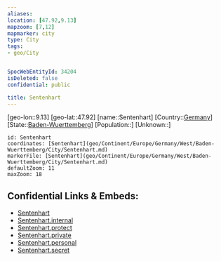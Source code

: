 ```yaml
---
aliases: 
location: [47.92,9.13]
mapzoom: [7,12] 
mapmarker: city 
type: City
tags:
- geo/City


SpocWebEntityId: 34204
isDeleted: false
confidential: public

title: Sentenhart
---
```

[geo-lon::9.13]
[geo-lat::47.92]
[name::Sentenhart]
[Country::[Germany](geo/Continent/Europe/Germany.md)]
[State::[Baden-Wuerttemberg](geo/Continent/Europe/Germany/West/Baden-Wuerttemberg.md)]
[Population::]
[Unknown::]


```leaflet
id: Sentenhart
coordinates: [Sentenhart](geo/Continent/Europe/Germany/West/Baden-Wuerttemberg/City/Sentenhart.md)
markerFile: [Sentenhart](geo/Continent/Europe/Germany/West/Baden-Wuerttemberg/City/Sentenhart.md)
defaultZoom: 11 
maxZoom: 18
```


## Confidential Links & Embeds: 
- [Sentenhart](../../../../../../../../_public/geo/Continent/Europe/Germany/West/Baden-Wuerttemberg/City/Sentenhart.md) 
- [Sentenhart.internal](../../../../../../../../_internal/geo/Continent/Europe/Germany/West/Baden-Wuerttemberg/City/Sentenhart.internal.md) 
- [Sentenhart.protect](../../../../../../../../_protect/geo/Continent/Europe/Germany/West/Baden-Wuerttemberg/City/Sentenhart.protect.md) 
- [Sentenhart.private](../../../../../../../../_private/geo/Continent/Europe/Germany/West/Baden-Wuerttemberg/City/Sentenhart.private.md) 
- [Sentenhart.personal](../../../../../../../../_personal/geo/Continent/Europe/Germany/West/Baden-Wuerttemberg/City/Sentenhart.personal.md) 
- [Sentenhart.secret](../../../../../../../../_secret/geo/Continent/Europe/Germany/West/Baden-Wuerttemberg/City/Sentenhart.secret.md) 
